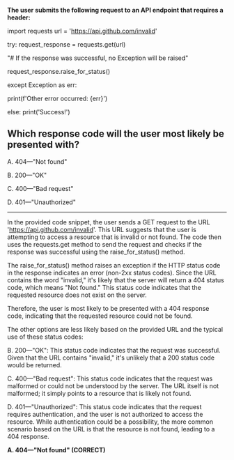 **The user submits the following request to an API endpoint that requires a header:**
 
import requests 
url = 'https://api.github.com/invalid' 
  
try: 
  request_response = requests.get(url) 
  
  "# If the response was successful, no Exception will be raised"
  
  request_response.raise_for_status()  
  
except Exception as err: 

   print(f'Other error occurred: {err}')   
        
else: 
   print('Success!') 
 
## Which response code will the user most likely be presented with? 
 
A. 404—"Not found"

B. 200—"OK"

C. 400—"Bad request"

D. 401—"Unauthorized"

---

In the provided code snippet, the user sends a GET request to the URL 'https://api.github.com/invalid'. This URL suggests that the user is attempting to access a resource that is invalid or not found. The code then uses the requests.get method to send the request and checks if the response was successful using the raise_for_status() method.

The raise_for_status() method raises an exception if the HTTP status code in the response indicates an error (non-2xx status codes). Since the URL contains the word "invalid," it's likely that the server will return a 404 status code, which means "Not found." This status code indicates that the requested resource does not exist on the server.

Therefore, the user is most likely to be presented with a 404 response code, indicating that the requested resource could not be found.

The other options are less likely based on the provided URL and the typical use of these status codes:

B. 200—"OK": This status code indicates that the request was successful. Given that the URL contains "invalid," it's unlikely that a 200 status code would be returned.

C. 400—"Bad request": This status code indicates that the request was malformed or could not be understood by the server. The URL itself is not malformed; it simply points to a resource that is likely not found.

D. 401—"Unauthorized": This status code indicates that the request requires authentication, and the user is not authorized to access the resource. While authentication could be a possibility, the more common scenario based on the URL is that the resource is not found, leading to a 404 response.

**A. 404—"Not found" (CORRECT)**
